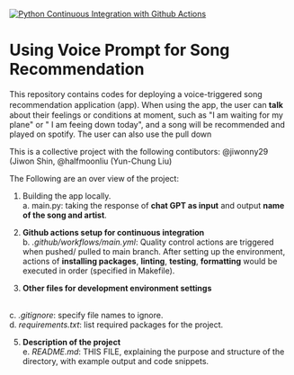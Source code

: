 [![Python Continuous Integration with Github Actions](https://github.com/halfmoonliu/SongRecommendation/actions/workflows/cicd.yml/badge.svg)](https://github.com/halfmoonliu/SongRecommendation/actions/workflows/cicd.yml)

# Using Voice Prompt for Song Recommendation

This repository contains codes for deploying a voice-triggered song recommendation application (app). Ｗhen using the app, the user can **talk** about their feelings or conditions at moment, such as "I am waiting for my plane" or " I am feeing down today", and a song will be recommended and played on spotify. The user can also use the pull down

This is a collective project with the following contibutors: @jiwonny29 (Jiwon Shin, @halfmoonliu (Yun-Chung Liu)

The Following are an over view of the project:

1. Building the app locally.
  <br>a. main.py: taking the response of **chat GPT as input** and output **name of the song and artist**.

3. **Github actions setup for continuous integration**
  <br>b. _.github/workflows/main.yml_: Quality control actions are triggered when pushed/ pulled to main branch. After setting up the environment, actions of **installing packages**, **linting**, **testing**, **formatting** would be executed in order (specified in Makefile). 

4. **Other files for development environment settings**
  
  <br>c. _.gitignore_: specify file names to ignore.
  <br>d. _requirements.txt_: list required packages for the project.

5. **Description of the project**
   <br>e. _README.md_: THIS FILE, explaining the purpose and structure of the directory, with example output and code snippets.
